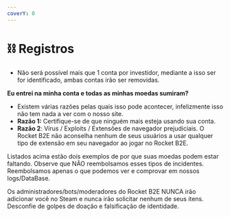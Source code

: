 ```yaml
---
coverY: 0
---
```


# ⛓ Registros

* Não será possível mais que 1 conta por investidor, mediante a isso ser for identificado, ambas contas irão ser removidas.

**Eu entrei na minha conta e todas as minhas moedas sumiram?**

* Existem várias razões pelas quais isso pode acontecer, infelizmente isso não tem nada a ver com o nosso site.&#x20;
* **Razão 1:** Certifique-se de que ninguém mais esteja usando sua conta.&#x20;
* **Razão 2**: Vírus / Exploits / Extensões de navegador prejudiciais. O Rocket B2E não aconselha nenhum de seus usuários a usar qualquer tipo de extensão em seu navegador ao jogar no Rocket B2E.&#x20;

Listados acima estão dois exemplos de por que suas moedas podem estar faltando. Observe que NÃO reembolsamos esses tipos de incidentes. Reembolsamos apenas o que podemos ver e comprovar em nossos logs/DataBase.&#x20;

Os administradores/bots/moderadores do Rocket B2E NUNCA irão adicionar você no Steam e nunca irão solicitar nenhum de seus itens. Desconfie de golpes de doação e falsificação de identidade.

